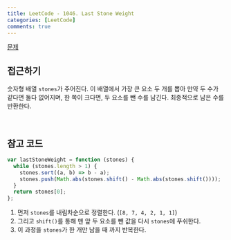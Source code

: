 ```yaml
---
title: LeetCode - 1046. Last Stone Weight
categories: [LeetCode]
comments: true
---
```


[문제](https://leetcode.com/problems/last-stone-weight/)

## 접근하기

숫자형 배열 `stones`가 주어진다. 이 배열에서 가장 큰 요소 두 개를 뽑아 만약 두 수가 같다면 둘다 없어지며, 한 쪽이 크다면, 두 요소를 뺀 수를 남긴다.
최종적으로 남은 수를 반환한다.

<br>

## 참고 코드

```js
var lastStoneWeight = function (stones) {
  while (stones.length > 1) {
    stones.sort((a, b) => b - a);
    stones.push(Math.abs(stones.shift() - Math.abs(stones.shift())));
  }
  return stones[0];
};
```

1. 먼저 `stones`를 내림차순으로 정렬한다. (`[8, 7, 4, 2, 1, 1]`)
2. 그리고 `shift()`를 통해 맨 앞 두 요소를 뺀 값을 다시 `stones`에 푸쉬한다.
3. 이 과정을 `stones`가 한 개만 남을 때 까지 반복한다.
